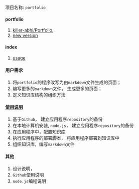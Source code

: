 
项目名称: `portfolio`

#### portfolio
1. [killer-abhi/Portfolio](https://github.com/killer-abhi/Portfolio),
2. [new version](killer-abhi.md)

#### index
1. [usage](usage.md)


#### 用户需求
1. 将`portfolio`的程序改写为由`markdown`文件生成的页面；
2. 编写更多的`markdown`文件， 生成更多的页面；
3. 定义知识库结构的组织方法

#### [使用说明](usage.md)
1. 基于`Github`， 建立应用程序`repository`的备份
2. 在本地计算机安装, `node.js`， 建立应用程序`repository`的备份
3. 在应用程序中，配置知识库
4. 执行应用程序的部署脚本， 将应用程序部署到知识库中
5. 组织知识库，编写`markdown`文件


#### 其他
1. 设计说明，
2. `Github`使用说明
3. `node.js`编程说明

 